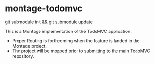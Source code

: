 montage-todomvc
==============

git submodule init && git submodule update

This is a Montage implementation of the TodoMVC application.
- Proper Routing is forthcoming when the feature is landed in the Montage project.
- The project will be mopped prior to submitting to the main TodoMVC repository.
